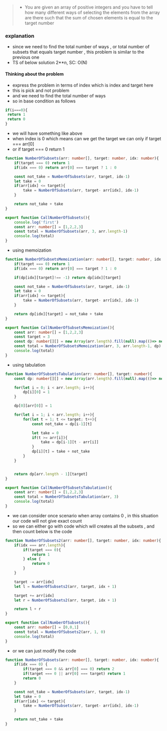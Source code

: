 > - You are given an array of positive integers and you have to tell how many different ways of selecting the elements from the array are there such that the sum of chosen elements is equal to the target number

### explanation
- since we need to find the total number of ways , or total number of subsets that equals target number , this problem is similar to the previous one
- TS of below solution 2**n, SC: O(N)

#### Thinking about the problem
- express the problem in terms of index which is index and target here
- this is pick and not problem
- and we need to find the total number of ways
- so in base condition as follows
```ts
if(i===0){
 return 1
 return 0
}
```
- we will have something like above
- when index is 0 which means can we get the target we can only if target === arr[0]
- or if target === 0 return 1

```ts
function NumberOfSubsets(arr: number[], target: number, idx: number){
    if(target === 0) return 1
    if(idx === 0) return arr[0] === target ? 1 : 0

    const not_take = NumberOfSubsets(arr, target, idx-1)
    let take = 0
    if(arr[idx] <= target){
        take = NumberOfSubsets(arr, target- arr[idx], idx-1)
    }

    return not_take + take 
}

export function CallNumberOfSubsets(){
    console.log('first')
    const arr: number[] = [1,2,2,3]
    const total = NumberOfSubsets(arr, 3, arr.length-1)
    console.log(total)
}

```

- using memoization
```ts
function NumberOfSubsetsMemoization(arr: number[], target: number, idx: number, dp: number[][]){
    if(target === 0) return 1
    if(idx === 0) return arr[0] === target ? 1 : 0

    if(dp[idx][target]!== -1) return dp[idx][target]

    const not_take = NumberOfSubsets(arr, target, idx-1)
    let take = 0
    if(arr[idx] <= target){
        take = NumberOfSubsets(arr, target- arr[idx], idx-1)
    }

    return dp[idx][target] = not_take + take 
}

export function CallNumberOfSubsetsMemoization(){
    const arr: number[] = [1,2,2,3]
    const target = 3
    const dp: number[][] = new Array(arr.length).fill(null).map(()=> new Array(target + 1).fill(-1))
    const total = NumberOfSubsetsMemoization(arr, 3, arr.length-1, dp)
    console.log(total)
}
```

- using tabulation
```ts
function NumberOfSubsetsTabulation(arr: number[], target: number){
    const dp: number[][] = new Array(arr.length).fill(null).map(()=> new Array(target + 1).fill(0))

    for(let i = 0; i < arr.length; i++){
        dp[i][0] = 1
    }

    dp[0][arr[0]] = 1

    for(let i = 1; i < arr.length; i++){
        for(let t = 1; t <= target; t++){
            const not_take = dp[i-1][t]

            let take = 0
            if(t >= arr[i]){
                take = dp[i-1][t - arr[i]]
            }
            dp[i][t] = take + not_take
        }
    }


    return dp[arr.length - 1][target] 
}

export function CallNumberOfSubsetsTabulation(){
    const arr: number[] = [1,2,2,3]
    const total = NumberOfSubsetsTabulation(arr, 3)
    console.log(total)
}

```

-  we can consider once scenario when array contains 0 , in this situation our code will not give exact count
-  so we can either go with code which will creates all the subsets , and then count below is the code
```ts
function NumberOfSubsets2(arr: number[], target: number, idx: number){
    if(idx === arr.length){
        if(target === 0){
            return 1
        } else {
            return 0
        }
    }

    target -= arr[idx]
    let l = NumberOfSubsets2(arr, target, idx + 1)

    target += arr[idx]
    let r = NumberOfSubsets2(arr, target, idx + 1)

    return l + r
}

export function CallNumberOfSubsets(){
    const arr: number[] = [0,0,1]
    const total = NumberOfSubsets2(arr, 1, 0)
    console.log(total)
}
```

-  or we can just modify the code
```ts
function NumberOfSubsets(arr: number[], target: number, idx: number){
    if(idx === 0) {
        if(target === 0 && arr[0] === 0) return 2
        if(target === 0 || arr[0] === target) return 1
        return 0
    }

    const not_take = NumberOfSubsets(arr, target, idx-1)
    let take = 0
    if(arr[idx] <= target){
        take = NumberOfSubsets(arr, target- arr[idx], idx-1)
    }

    return not_take + take 
}
```

